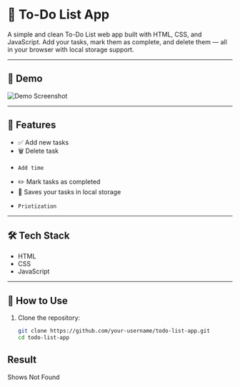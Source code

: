 # 📝 To-Do List App

A simple and clean To-Do List web app built with HTML, CSS, and JavaScript. Add your tasks, mark them as complete, and delete them — all in your browser with local storage support.

---

## 📸 Demo

![Demo Screenshot](screenshot.png) <!-- Replace or remove this if you don’t have a screenshot -->

---

## 🚀 Features

- ✅ Add new tasks
- 🗑️ Delete task
-     Add time
- ✏️ Mark tasks as completed
- 💾 Saves your tasks in local storage
-     Priotization

---

## 🛠️ Tech Stack

- HTML
- CSS
- JavaScript

---

## 🧠 How to Use

1. Clone the repository:
   ```bash
   git clone https://github.com/your-username/todo-list-app.git
   cd todo-list-app

## Result
 Shows Not Found
